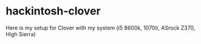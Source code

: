 # hackintosh-clover
Here is my setup for Clover with my system (i5 8600k, 1070ti, ASrock Z370, High Sierra)
